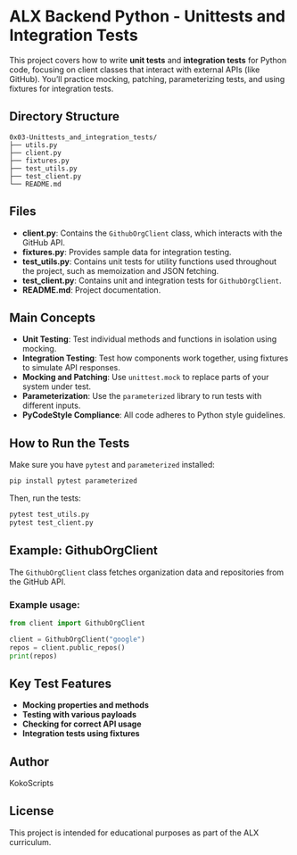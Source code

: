 # ALX Backend Python - Unittests and Integration Tests

This project covers how to write **unit tests** and **integration tests** for Python code, focusing on client classes that interact with external APIs (like GitHub). You’ll practice mocking, patching, parameterizing tests, and using fixtures for integration tests.

## Directory Structure

```
0x03-Unittests_and_integration_tests/
├── utils.py
├── client.py
├── fixtures.py
├── test_utils.py
├── test_client.py
└── README.md
```

## Files

- **client.py**: Contains the `GithubOrgClient` class, which interacts with the GitHub API.
- **fixtures.py**: Provides sample data for integration testing.
- **test_utils.py**: Contains unit tests for utility functions used throughout the project, such as memoization and JSON fetching.
- **test_client.py**: Contains unit and integration tests for `GithubOrgClient`.
- **README.md**: Project documentation.

## Main Concepts

- **Unit Testing**: Test individual methods and functions in isolation using mocking.
- **Integration Testing**: Test how components work together, using fixtures to simulate API responses.
- **Mocking and Patching**: Use `unittest.mock` to replace parts of your system under test.
- **Parameterization**: Use the `parameterized` library to run tests with different inputs.
- **PyCodeStyle Compliance**: All code adheres to Python style guidelines.

## How to Run the Tests

Make sure you have `pytest` and `parameterized` installed:

```bash
pip install pytest parameterized
```

Then, run the tests:

```bash
pytest test_utils.py
pytest test_client.py
```

## Example: GithubOrgClient

The `GithubOrgClient` class fetches organization data and repositories from the GitHub API.

### Example usage:

```python
from client import GithubOrgClient

client = GithubOrgClient("google")
repos = client.public_repos()
print(repos)
```

## Key Test Features

- **Mocking properties and methods**
- **Testing with various payloads**
- **Checking for correct API usage**
- **Integration tests using fixtures**

## Author

KokoScripts

## License

This project is intended for educational purposes as part of the ALX curriculum.
